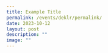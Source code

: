 ```yaml
---
title: Example Title
permalink: /events/deklr/permalink/
date: 2023-10-12
layout: post
description: ""
image: ""
---
```

